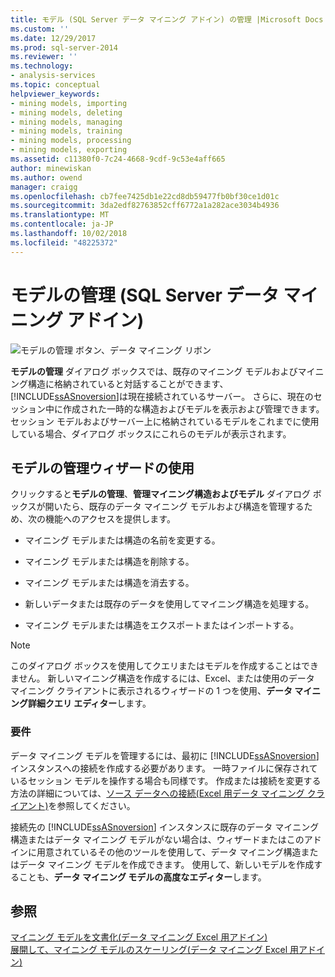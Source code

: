 ```yaml
---
title: モデル (SQL Server データ マイニング アドイン) の管理 |Microsoft Docs
ms.custom: ''
ms.date: 12/29/2017
ms.prod: sql-server-2014
ms.reviewer: ''
ms.technology:
- analysis-services
ms.topic: conceptual
helpviewer_keywords:
- mining models, importing
- mining models, deleting
- mining models, managing
- mining models, training
- mining models, processing
- mining models, exporting
ms.assetid: c11380f0-7c24-4668-9cdf-9c53e4aff665
author: minewiskan
ms.author: owend
manager: craigg
ms.openlocfilehash: cb7fee7425db1e22cd8db59477fb0bf30ce1d01c
ms.sourcegitcommit: 3da2edf82763852cff6772a1a282ace3034b4936
ms.translationtype: MT
ms.contentlocale: ja-JP
ms.lasthandoff: 10/02/2018
ms.locfileid: "48225372"
---
```

# <a name="manage-models-sql-server-data-mining-add-ins"></a>モデルの管理 (SQL Server データ マイニング アドイン)
  ![モデルの管理 ボタン、データ マイニング リボン](media/dmc-manage.gif "モデルの管理 ボタン、データ マイニング リボン")  
  
 **モデルの管理** ダイアログ ボックスでは、既存のマイニング モデルおよびマイニング構造に格納されていると対話することができます、[!INCLUDE[ssASnoversion](../includes/ssasnoversion-md.md)]は現在接続されているサーバー。 さらに、現在のセッション中に作成された一時的な構造およびモデルを表示および管理できます。 セッション モデルおよびサーバー上に格納されているモデルをこれまでに使用している場合、ダイアログ ボックスにこれらのモデルが表示されます。  
  
## <a name="using-the-manage-models-wizard"></a>モデルの管理ウィザードの使用  
 クリックすると**モデルの管理**、**管理マイニング構造およびモデル** ダイアログ ボックスが開いたら、既存のデータ マイニング モデルおよび構造を管理するため、次の機能へのアクセスを提供します。  
  
-   マイニング モデルまたは構造の名前を変更する。  
  
-   マイニング モデルまたは構造を削除する。  
  
-   マイニング モデルまたは構造を消去する。  
  
-   新しいデータまたは既存のデータを使用してマイニング構造を処理する。  
  
-   マイニング モデルまたは構造をエクスポートまたはインポートする。  
  
> [!NOTE]  
>  このダイアログ ボックスを使用してクエリまたはモデルを作成することはできません。 新しいマイニング構造を作成するには、Excel、または使用のデータ マイニング クライアントに表示されるウィザードの 1 つを使用、**データ マイニング詳細クエリ エディター**します。  
  
### <a name="requirements"></a>要件  
 データ マイニング モデルを管理するには、最初に [!INCLUDE[ssASnoversion](../includes/ssasnoversion-md.md)] インスタンスへの接続を作成する必要があります。 一時ファイルに保存されているセッション モデルを操作する場合も同様です。 作成または接続を変更する方法の詳細については、[ソース データへの接続&#40;Excel 用データ マイニング クライアント&#41;](connect-to-source-data-data-mining-client-for-excel.md)を参照してください。  
  
 接続先の [!INCLUDE[ssASnoversion](../includes/ssasnoversion-md.md)] インスタンスに既存のデータ マイニング構造またはデータ マイニング モデルがない場合は、ウィザードまたはこのアドインに用意されているその他のツールを使用して、データ マイニング構造またはデータ マイニング モデルを作成できます。 使用して、新しいモデルを作成することも、**データ マイニング モデルの高度なエディター**します。  
  
## <a name="see-also"></a>参照  
 [マイニング モデルを文書化&#40;データ マイニング Excel 用アドイン&#41;](documenting-mining-models-data-mining-add-ins-for-excel.md)   
 [展開して、マイニング モデルのスケーリング&#40;データ マイニング Excel 用アドイン&#41;](deploying-and-scaling-mining-models-data-mining-add-ins-for-excel.md)   

  
